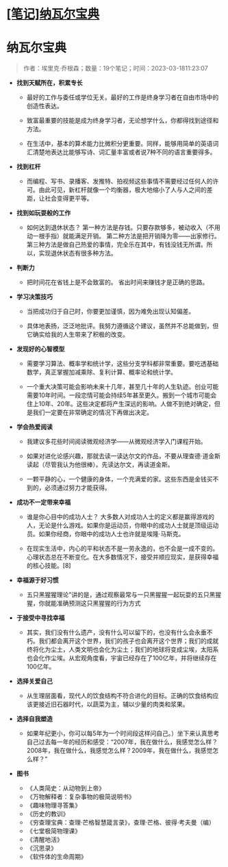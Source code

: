 # [[笔记]纳瓦尔宝典](https://github.com/haoz0x139/myblog/issues/20)

# 纳瓦尔宝典

> 作者：埃里克·乔根森；数量：19个笔记；时间：2023-03-1811:23:07

- **找到天赋所在，积累专长**

     - 最好的工作与委任或学位无关。最好的工作是终身学习者在自由市场中的创造性表达。

     - 致富最重要的技能是成为终身学习者，无论想学什么，你都得找到途径和方法。

     - 在生活中，基本的算术能力比微积分更重要。同样，能够用简单的英语词汇清楚地表达比能够写诗、词汇量丰富或者说7种不同的语言重要得多。

- **找到杠杆**

     - 而编程、写书、录播客、发推特、拍视频这些事情不需要经过任何人的许可。由此可见，新杠杆就像一个均衡器，极大地缩小了人与人之间的差距，让社会变得更平等。


- **找到如玩耍般的工作**

     - 如何达到退休状态？ 第一种方法是存钱。只要存款够多，被动收入（不用动一根手指）就能满足开销。 第二种方法是把开销降为零——出家修行。 第三种方法是做自己热爱的事情，完全乐在其中，有钱没钱无所谓。所以，实现退休状态有很多种方法。

- **判断力**

     - 把时间花在省钱上是不会致富的。 省出时间来赚钱才是正确的思路。


- **学习决策技巧**

     - 当把成功归于自己时，你要更加谨慎，因为难免出现认知偏差。

     - 具体地表扬，泛泛地批评。我努力遵循这个建议，虽然并不总能做到，但它确实给我的人生带来了积极的改变。


- **发现好的心智模型**

     - 需要学习算法、概率学和统计学，这些分支学科都非常重要。要吃透基础数学，真正掌握加减乘除、复利计算、概率论和统计学。

     - 一个重大决策可能会影响未来十几年，甚至几十年的人生轨迹。创业可能需要10年时间。一段恋情可能会持续5年甚至更久。搬到一个城市可能会住上10年、20年。这些决定都将产生深远的影响。人做不到绝对确定，但是我们一定要在非常确定的情况下再做出决定。

- **学会热爱阅读**

     - 我建议多花些时间阅读微观经济学——从微观经济学入门课程开始。

     - 如果对进化论感兴趣，那就去读一读达尔文的作品，不要从理查德·道金斯读起（尽管我认为他很棒）。先读达尔文，再读道金斯。

     - 一颗平静的心，一个健康的身体，一个充满爱的家。这些东西是金钱买不到的，必须通过努力才能获得。


- **成功不一定带来幸福**

     -  谁是你心目中的成功人士？ 大多数人对成功人士的定义都是赢得游戏的人，无论是什么游戏。如果你是运动员，你眼中的成功人士就是顶级运动员。如果你经商，你眼中的成功人士也许就是埃隆·马斯克。

     - 在现实生活中，内心的平和状态不是一劳永逸的，也不会是一成不变的。心理状态总在不断变化。在大多数情况下，接受并顺应现实，是获得幸福的核心技能。[8]


- **幸福源于好习惯**

     - 五只黑猩猩理论”讲的是，通过观察最常与一只黑猩猩一起玩耍的五只黑猩猩，你就能准确预测这只黑猩猩的行为方式


- **于接受中寻找幸福**

     - 其实，我们没有什么遗产，没有什么可以留下的，也没有什么会永垂不朽。我们都会离开这个世界，我们的孩子也会离开这个世界；我们的成就终将化为尘土，人类文明也会化为尘土；我们的地球将变成尘埃，太阳系也会化作尘埃。从宏观角度看，宇宙已经存在了100亿年，并将继续存在100亿年。


- **选择关爱自己**

     - 从生理层面看，现代人的饮食结构不符合进化的目标。正确的饮食结构应该更接近旧石器时代，以蔬菜为主，辅以少量的肉类和浆果。


- **选择自我塑造**

     - 如果年纪更小，你可以每5年为一个时间段这样问自己。）坐下来认真思考自己过去每一年的经历和感受：“2007年，我在做什么，我感觉怎么样？2008年，我在做什么，我感觉怎么样？2009年，我在做什么，我感觉怎么样？”


- **图书**

     - 《人类简史：从动物到上帝》
     - 《万物解释者：复杂事物的极简说明书》
     - 《趣味物理寻答集》
     - 《历史的教训》
     - 《穷查理宝典：查理·芒格智慧箴言录》，查理·芒格、彼得·考夫曼（编）
     - 《七堂极简物理课》
     - 《清醒地活》
     - 《沉思录》
     - 《软件体的生命周期》
